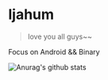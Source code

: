 # ljahum 

> love you all guys~~

Focus on Android && Binary

![Anurag's github stats](https://github-readme-stats.vercel.app/api?username=ljahum&show_icons=true&include_all_commits=true&theme=algolia)  

<!--https://raw.githubusercontent.com/ljahum/images/main/e7aba1258cb47eb6eaecd6ff1f1a49bf.jpg
**ljahum/ljahum** is a ✨ _special_ ✨ repository because its `README.md` (this file) appears on your GitHub profile.

Here are some ideas to get you started:

- 🔭 I’m currently working on ...
- 🌱 I’m currently learning ...
- 👯 I’m looking to collaborate on ...
- 🤔 I’m looking for help with ...
- 💬 Ask me about ...
- 📫 How to reach me: ...
- 😄 Pronouns: ...
- ⚡ Fun fact: ...
-->
